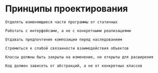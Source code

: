 # Принципы проектирования

```
Отделять изменяющиеся части программы от статичных
```

```
Работать с интерфейсами, а не с конкретными реализациями
```

```
Отдавать предпочтение композиции перед наследованием
```

```
Стремиться к слабой связанности взаимодействия объектов
```

```
Классы должны быть закрыты на изменение, но открыты для расширения
```


```
Код должен зависеть от абстракций, а не от конкретных классов
```



    